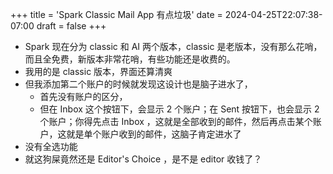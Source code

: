 +++
title = 'Spark Classic Mail App 有点垃圾'
date = 2024-04-25T22:07:38-07:00
draft = false
+++

- Spark 现在分为 classic 和 AI 两个版本，classic 是老版本，没有那么花哨，而且全免费，新版本非常花哨，有些功能还是收费的。
- 我用的是 classic 版本，界面还算清爽
- 但我添加第二个账户的时候就发现这设计也是脑子进水了，
  - 首先没有账户的区分，
  - 但在 Inbox 这个按钮下，会显示 2 个账户；在 Sent 按钮下，也会显示 2 个账户；你得先点击 Inbox ，这就是全部收到的邮件，然后再点击某个账户，这就是单个账户收到的邮件，这脑子肯定进水了
- 没有全选功能
- 就这狗屎竟然还是 Editor's Choice ，是不是 editor 收钱了？
